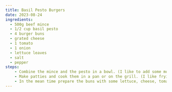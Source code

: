```yaml
---
title: Basil Pesto Burgers
date: 2023-08-24
ingredients:
  - 500g beef mince
  - 1/2 cup basil pesto
  - 4 burger buns
  - grated cheese
  - 1 tomato
  - 1 onion
  - lettuce leaves
  - salt
  - pepper
steps: 
    - Combine the mince and the pesto in a bowl. (I like to add some more salt to the mix)
    - Make patties and cook them in a pan or on the grill. (I like frying them up in butter - take care the olive oil in the pesto can burn and splash)
    - In the mean time prepare the buns with some lettuce, cheese, tomato and onion you can also try out the awesome [magic onions recipe](/recipes/magic-onions).
---
```

